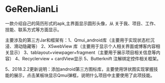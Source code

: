 # GeRenJianLi
一款介绍自己的简历形式的apk,主界面显示圆形头像，从 关于我、项目、工作、技能、联系方式等方面显示。

主要涉及的第三方Jar和框架有：1、Qmui_android库（主要用于实现状态栏沉浸、滑动隐藏等） 
2、X5webView 库（主要用于显示个人相关界面或博客内容相关显示） 
3、tablayout+viewpager+fragment（主要用于展示项目相关信息等内容） 
4、Recyclerview + cardView显示 5、Butterknift 注解绑定控件相关框架。


5、2018.2.2更新说明：添加android第三方图标库，主要使用饼状图实现掌握技能的展示，点击某板块显示Qmui弹框，说明什么项目中主要使用了此项技能。
